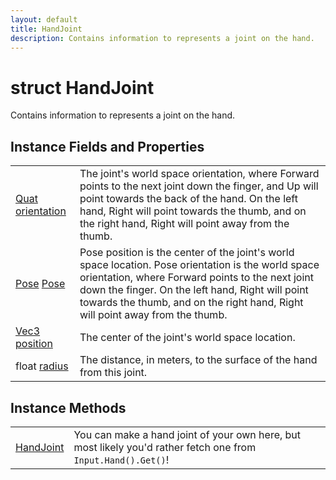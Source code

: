 ```yaml
---
layout: default
title: HandJoint
description: Contains information to represents a joint on the hand.
---
```

# struct HandJoint

Contains information to represents a joint on the hand.


## Instance Fields and Properties

|  |  |
|--|--|
|[Quat]({{site.url}}/Pages/Reference/Quat.html) [orientation]({{site.url}}/Pages/Reference/HandJoint/orientation.html)|The joint's world space orientation, where Forward points to the next joint down the finger, and Up will point towards the back of the hand. On the left hand, Right will point towards the thumb, and on the right hand, Right will point away from the thumb.|
|[Pose]({{site.url}}/Pages/Reference/Pose.html) [Pose]({{site.url}}/Pages/Reference/HandJoint/Pose.html)|Pose position is the center of the joint's world space location. Pose orientation is the world space orientation, where Forward points to the next joint down the finger. On the left hand, Right will point towards the thumb, and on the right hand, Right will point away from the thumb.|
|[Vec3]({{site.url}}/Pages/Reference/Vec3.html) [position]({{site.url}}/Pages/Reference/HandJoint/position.html)|The center of the joint's world space location.|
|float [radius]({{site.url}}/Pages/Reference/HandJoint/radius.html)|The distance, in meters, to the surface of the hand from this joint.|


## Instance Methods

|  |  |
|--|--|
|[HandJoint]({{site.url}}/Pages/Reference/HandJoint/HandJoint.html)|You can make a hand joint of your own here, but most likely you'd rather fetch one from `Input.Hand().Get()`!|



